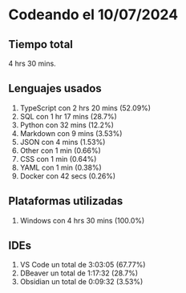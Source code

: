 # Codeando el 10/07/2024

## Tiempo total
4 hrs 30 mins.

## Lenguajes usados
1. TypeScript con 2 hrs 20 mins (52.09%)
1. SQL con 1 hr 17 mins (28.7%)
1. Python con 32 mins (12.2%)
1. Markdown con 9 mins (3.53%)
1. JSON con 4 mins (1.53%)
1. Other con 1 min (0.66%)
1. CSS con 1 min (0.64%)
1. YAML con 1 min (0.38%)
1. Docker con 42 secs (0.26%)

## Plataformas utilizadas
1. Windows con 4 hrs 30 mins (100.0%)

## IDEs
1. VS Code un total de 3:03:05 (67.77%)
1. DBeaver un total de 1:17:32 (28.7%)
1. Obsidian un total de 0:09:32 (3.53%)
